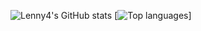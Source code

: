 ![Lenny4's GitHub stats](https://github-readme-stats.vercel.app/api?username=lenny4&show_icons=true&theme=radical)
[![Top languages](https://github-readme-stats.vercel.app/api/top-langs/?username=lenny4&layout=compact&langs_count=8&theme=radical)]
